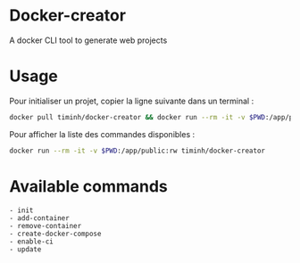 # Docker-creator
A docker CLI tool to generate web projects

# Usage
Pour initialiser un projet, copier la ligne suivante dans un terminal : 

```bash
docker pull timinh/docker-creator && docker run --rm -it -v $PWD:/app/public:rw timinh/docker-creator init
```
Pour afficher la liste des commandes disponibles : 

```bash
docker run --rm -it -v $PWD:/app/public:rw timinh/docker-creator
```

# Available commands
    - init
    - add-container
    - remove-container
    - create-docker-compose
    - enable-ci
    - update
